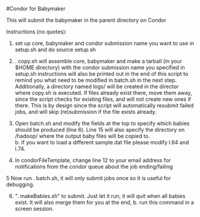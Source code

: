 #Condor for Babymaker

This will submit the babymaker in the parent directory on Condor

Instructions (no quotes):
  1.  set up core, babymaker and condor submission name you want to
      use in setup.sh and do source setup.sh
  2.  . copy.sh will assemble core, babymaker and make a tarball
      (in your $HOME directory) with the condor submission name you 
      specified in setup.sh instructions will also be printed out 
      in the end of this script to remind you what need to be modified
      in batch.sh in the next step.  Additionally, a directory named logs/ 
      will be created in the director where copy.sh is executed.  If 
      files already exist there, move them away, since the script checks
      for existing files, and will not create new ones if there.  This 
      is by design since the script will automatically resubmit failed
      jobs, and will skip (re)submission if the file exists already.

  3.  Open batch.sh and modify the fields at the top to specify which 
      babies should be produced (line 6).  Line 15 will also specify 
      the directory on /hadoop/ where the output baby files will be
      copied to.	  
	  b. If you want to load a different sample.dat file please modify
      l.64 and l.74.

  4.  In condorFileTemplate, change line 12 to your email address for
      notifications from the condor queue about the job ending/failing     
  
  5   Now run . batch.sh, it will only submit jobs once so it is useful
      for debugging. 

  6.  ". makeBabies.sh" to submit.  Just let it run, it will quit when 
       all babies exist.  It will also merge them for you at the end,
	   b. run this command in a screen session.

